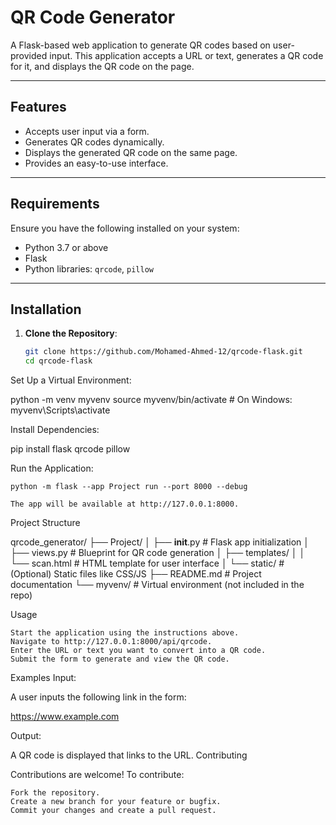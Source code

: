 # QR Code Generator

A Flask-based web application to generate QR codes based on user-provided input. This application accepts a URL or text, generates a QR code for it, and displays the QR code on the page.

---

## Features
- Accepts user input via a form.
- Generates QR codes dynamically.
- Displays the generated QR code on the same page.
- Provides an easy-to-use interface.

---

## Requirements

Ensure you have the following installed on your system:
- Python 3.7 or above
- Flask
- Python libraries: `qrcode`, `pillow`

---

## Installation

1. **Clone the Repository**:
   ```bash
   git clone https://github.com/Mohamed-Ahmed-12/qrcode-flask.git
   cd qrcode-flask
Set Up a Virtual Environment:

python -m venv myvenv
source myvenv/bin/activate  # On Windows: myvenv\Scripts\activate

Install Dependencies:

pip install flask qrcode pillow

Run the Application:

    python -m flask --app Project run --port 8000 --debug

    The app will be available at http://127.0.0.1:8000.

Project Structure

qrcode_generator/
├── Project/
│   ├── __init__.py         # Flask app initialization
│   ├── views.py            # Blueprint for QR code generation
│   ├── templates/
│   │   └── scan.html       # HTML template for user interface
│   └── static/             # (Optional) Static files like CSS/JS
├── README.md               # Project documentation
└── myvenv/                 # Virtual environment (not included in the repo)

Usage

    Start the application using the instructions above.
    Navigate to http://127.0.0.1:8000/api/qrcode.
    Enter the URL or text you want to convert into a QR code.
    Submit the form to generate and view the QR code.

Examples
Input:

A user inputs the following link in the form:

https://www.example.com

Output:

A QR code is displayed that links to the URL.
Contributing

Contributions are welcome! To contribute:

    Fork the repository.
    Create a new branch for your feature or bugfix.
    Commit your changes and create a pull request.
